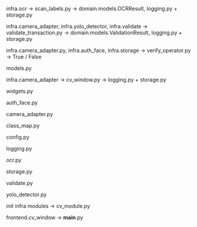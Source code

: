 infra.ocr -> scan_labels.py -> domain.models.OCRResult, logging.py + storage.py

infra.camera_adapter, infra.yolo_detector, infra.validate -> validate_transaction.py -> domain.models.ValidationResult, logging.py + storage.py

infra.camera_adapter.py, infra.auth_face, infra.storage -> verify_operator.py -> True / False

models.py

infra.camera_adapter -> cv_window.py -> logging.py + storage.py

widgets.py

auth_face.py

camera_adapter.py

class_map.py

config.py

logging.py

ocr.py

storage.py

validate.py

yolo_detector.py

init infra modules -> cv_module.py

frontend.cv_window -> __main__.py
